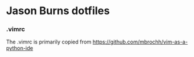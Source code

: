 Jason Burns dotfiles
====================

### .vimrc
The .vimrc is primarily copied from
https://github.com/mbrochh/vim-as-a-python-ide

